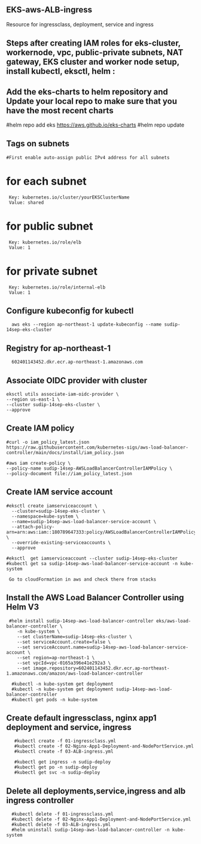 ## EKS-aws-ALB-ingress
  
   Resource for ingressclass, deployment, service and ingress

## Steps after creating IAM roles for eks-cluster, workernode, vpc, public-private subnets, NAT gateway, EKS cluster and worker node setup, install kubectl, eksctl, helm :

## Add the eks-charts to helm repository and Update your local repo to make sure that you have the most recent charts

   #helm repo add eks https://aws.github.io/eks-charts
   #helm repo update

## Tags on subnets
   
    #First enable auto-assign public IPv4 address for all subnets
   
   # for each subnet

     Key: kubernetes.io/cluster/yourEKSClusterName
     Value: shared

   # for public subnet

     Key: kubernetes.io/role/elb
     Value: 1

   # for private subnet

     Key: kubernetes.io/role/internal-elb
     Value: 1
  
 ## Configure kubeconfig for kubectl

      aws eks --region ap-northeast-1 update-kubeconfig --name sudip-14sep-eks-cluster
   
 ## Registry for ap-northeast-1
   
      602401143452.dkr.ecr.ap-northeast-1.amazonaws.com
      
 ## Associate OIDC provider with cluster
    
    eksctl utils associate-iam-oidc-provider \
    --region us-east-1 \
    --cluster sudip-14sep-eks-cluster \
    --approve
 
 ## Create IAM policy
    
    #curl -o iam_policy_latest.json https://raw.githubusercontent.com/kubernetes-sigs/aws-load-balancer-controller/main/docs/install/iam_policy.json
    
    #aws iam create-policy \
    --policy-name sudip-14sep-AWSLoadBalancerControllerIAMPolicy \
    --policy-document file://iam_policy_latest.json
    
 ## Create IAM service account
 
    #eksctl create iamserviceaccount \
      --cluster=sudip-14sep-eks-cluster \
      --namespace=kube-system \
      --name=sudip-14sep-aws-load-balancer-service-account \
      --attach-policy-arn=arn:aws:iam::180789647333:policy/AWSLoadBalancerControllerIAMPolicy \
      --override-existing-serviceaccounts \
      --approve
    
    #eksctl  get iamserviceaccount --cluster sudip-14sep-eks-cluster   
    #kubectl get sa sudip-14sep-aws-load-balancer-service-account -n kube-system
     
     Go to cloudFormation in aws and check there from stacks
     
  ## Install the AWS Load Balancer Controller using Helm V3
  
     #helm install sudip-14sep-aws-load-balancer-controller eks/aws-load-balancer-controller \
        -n kube-system \
        --set clusterName=sudip-14sep-eks-cluster \
        --set serviceAccount.create=false \
        --set serviceAccount.name=sudip-14sep-aws-load-balancer-service-account \
        --set region=ap-northeast-1 \
        --set vpcId=vpc-0165a396e41e292a3 \
        --set image.repository=602401143452.dkr.ecr.ap-northeast-1.amazonaws.com/amazon/aws-load-balancer-controller
      
      #kubectl -n kube-system get deployment 
      #kubectl -n kube-system get deployment sudip-14sep-aws-load-balancer-controller
      #kubectl get pods -n kube-system
   
   ##  Create default ingressclass, nginx app1 deployment and service, ingress
   
       #kubectl create -f 01-ingressclass.yml
       #kubectl create -f 02-Nginx-App1-Deployment-and-NodePortService.yml
       #kubectl create -f 03-ALB-ingress.yml
       
       #kubectl get ingress -n sudip-deploy
       #kubectl get po -n sudip-deploy
       #kubectl get svc -n sudip-deploy
   
   ## Delete all deployments,service,ingress and alb ingress controller
     
      #kubectl delete -f 01-ingressclass.yml
      #kubectl delete -f 02-Nginx-App1-Deployment-and-NodePortService.yml
      #kubectl delete -f 03-ALB-ingress.yml
      #helm uninstall sudip-14sep-aws-load-balancer-controller -n kube-system
 
